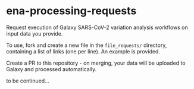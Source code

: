 # ena-processing-requests
Request execution of Galaxy SARS-CoV-2 variation analysis workflows on input data you provide.

To use, fork and create a new file in the `file_requests/` directory, containing a list of links (one per line). An example is provided.

Create a PR to this repository -  on merging, your data will be uploaded to Galaxy and processed automatically.

to be continued...
